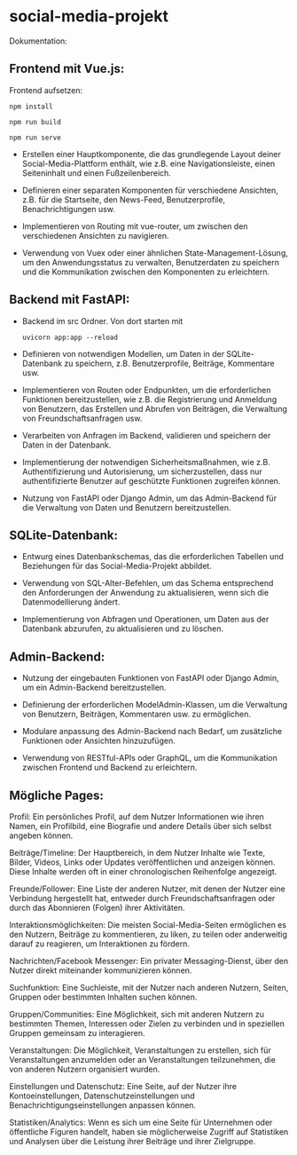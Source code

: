 # social-media-projekt

Dokumentation: 



## Frontend mit Vue.js:
Frontend aufsetzen:

```
npm install

npm run build

npm run serve
```
- Erstellen einer Hauptkomponente, die das grundlegende Layout deiner Social-Media-Plattform enthält, wie z.B. eine Navigationsleiste, einen Seiteninhalt und einen Fußzeilenbereich.

- Definieren einer separaten Komponenten für verschiedene Ansichten, z.B. für die Startseite, den News-Feed, Benutzerprofile, Benachrichtigungen usw.

- Implementieren von Routing mit vue-router, um zwischen den verschiedenen Ansichten zu navigieren.

- Verwendung von Vuex oder einer ähnlichen State-Management-Lösung, um den Anwendungsstatus zu verwalten, Benutzerdaten zu speichern und die Kommunikation zwischen den Komponenten zu erleichtern.


## Backend mit FastAPI:
- Backend im src Ordner. Von dort starten mit

    ```
    uvicorn app:app --reload
    ```

- Definieren von notwendigen Modellen, um Daten in der SQLite-Datenbank zu speichern, z.B. Benutzerprofile, Beiträge, Kommentare usw.

- Implementieren von Routen oder Endpunkten, um die erforderlichen Funktionen bereitzustellen, wie z.B. die Registrierung und Anmeldung von Benutzern, das Erstellen und Abrufen von Beiträgen, die Verwaltung von Freundschaftsanfragen usw.

- Verarbeiten von Anfragen im Backend, validieren und speichern der Daten in der Datenbank.

- Implementierung der notwendigen Sicherheitsmaßnahmen, wie z.B. Authentifizierung und Autorisierung, um sicherzustellen, dass nur authentifizierte Benutzer auf geschützte Funktionen zugreifen können.

- Nutzung von FastAPI oder Django Admin, um das Admin-Backend für die Verwaltung von Daten und Benutzern bereitzustellen.


## SQLite-Datenbank:

- Entwurg eines Datenbankschemas, das die erforderlichen Tabellen und Beziehungen für das Social-Media-Projekt abbildet.

- Verwendung von SQL-Alter-Befehlen, um das Schema entsprechend den Anforderungen der Anwendung zu aktualisieren, wenn sich die Datenmodellierung ändert.

- Implementierung von Abfragen und Operationen, um Daten aus der Datenbank abzurufen, zu aktualisieren und zu löschen.


## Admin-Backend:

- Nutzung der eingebauten Funktionen von FastAPI oder Django Admin, um ein Admin-Backend bereitzustellen.

- Definierung der erforderlichen ModelAdmin-Klassen, um die Verwaltung von Benutzern, Beiträgen, Kommentaren usw. zu ermöglichen.

- Modulare anpassung des Admin-Backend nach Bedarf, um zusätzliche Funktionen oder Ansichten hinzuzufügen.


- Verwendung von RESTful-APIs oder GraphQL, um die Kommunikation zwischen Frontend und Backend zu erleichtern.

## Mögliche Pages:

Profil: Ein persönliches Profil, auf dem Nutzer Informationen wie ihren Namen, ein Profilbild, eine Biografie und andere Details über sich selbst angeben können.

Beiträge/Timeline: Der Hauptbereich, in dem Nutzer Inhalte wie Texte, Bilder, Videos, Links oder Updates veröffentlichen und anzeigen können. Diese Inhalte werden oft in einer chronologischen Reihenfolge angezeigt.

Freunde/Follower: Eine Liste der anderen Nutzer, mit denen der Nutzer eine Verbindung hergestellt hat, entweder durch Freundschaftsanfragen oder durch das Abonnieren (Folgen) ihrer Aktivitäten.

Interaktionsmöglichkeiten: Die meisten Social-Media-Seiten ermöglichen es den Nutzern, Beiträge zu kommentieren, zu liken, zu teilen oder anderweitig darauf zu reagieren, um Interaktionen zu fördern.

Nachrichten/Facebook Messenger: Ein privater Messaging-Dienst, über den Nutzer direkt miteinander kommunizieren können.

Suchfunktion: Eine Suchleiste, mit der Nutzer nach anderen Nutzern, Seiten, Gruppen oder bestimmten Inhalten suchen können.

Gruppen/Communities: Eine Möglichkeit, sich mit anderen Nutzern zu bestimmten Themen, Interessen oder Zielen zu verbinden und in speziellen Gruppen gemeinsam zu interagieren.

Veranstaltungen: Die Möglichkeit, Veranstaltungen zu erstellen, sich für Veranstaltungen anzumelden oder an Veranstaltungen teilzunehmen, die von anderen Nutzern organisiert wurden.

Einstellungen und Datenschutz: Eine Seite, auf der Nutzer ihre Kontoeinstellungen, Datenschutzeinstellungen und Benachrichtigungseinstellungen anpassen können.

Statistiken/Analytics: Wenn es sich um eine Seite für Unternehmen oder öffentliche Figuren handelt, haben sie möglicherweise Zugriff auf Statistiken und Analysen über die Leistung ihrer Beiträge und ihrer Zielgruppe.
